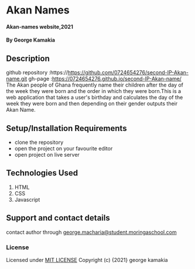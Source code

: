 
# Akan Names
#### Akan-names website,2021
#### By **George Kamakia**
## Description
github repository :https://https://github.com/0724654276/second-IP-Akan-name.git
gh-page :https://0724654276.github.io/second-IP-Akan-name/
The Akan people of Ghana frequently name their children after the day of the week they were born and the order in which they were born.This is a web application that takes a user's birthday and calculates the day of the week they were born and then depending on their gender outputs their Akan Name.
## Setup/Installation Requirements
* clone the repository
* open the project on your favourite editor
* open project on live server
## Technologies Used
1. HTML
2. CSS
3. Javascript
## Support and contact details
contact author through george.macharia@student.moringaschool.com
### License
Licensed under [MIT LICENSE](license)
Copyright (c) {2021} george kamakia